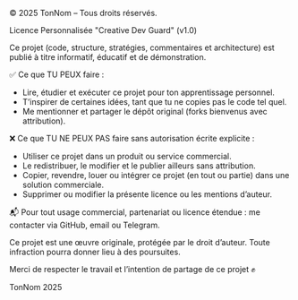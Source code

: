 © 2025 TonNom – Tous droits réservés.

Licence Personnalisée "Creative Dev Guard" (v1.0)

Ce projet (code, structure, stratégies, commentaires et architecture) est publié à titre informatif, éducatif et de démonstration.

✅ Ce que TU PEUX faire :
- Lire, étudier et exécuter ce projet pour ton apprentissage personnel.
- T’inspirer de certaines idées, tant que tu ne copies pas le code tel quel.
- Me mentionner et partager le dépôt original (forks bienvenus avec attribution).

❌ Ce que TU NE PEUX PAS faire sans autorisation écrite explicite :
- Utiliser ce projet dans un produit ou service commercial.
- Le redistribuer, le modifier et le publier ailleurs sans attribution.
- Copier, revendre, louer ou intégrer ce projet (en tout ou partie) dans une solution commerciale.
- Supprimer ou modifier la présente licence ou les mentions d’auteur.

📬 Pour tout usage commercial, partenariat ou licence étendue : me contacter via GitHub, email ou Telegram.

Ce projet est une œuvre originale, protégée par le droit d’auteur. Toute infraction pourra donner lieu à des poursuites.

Merci de respecter le travail et l’intention de partage de ce projet ✊

TonNom
2025
